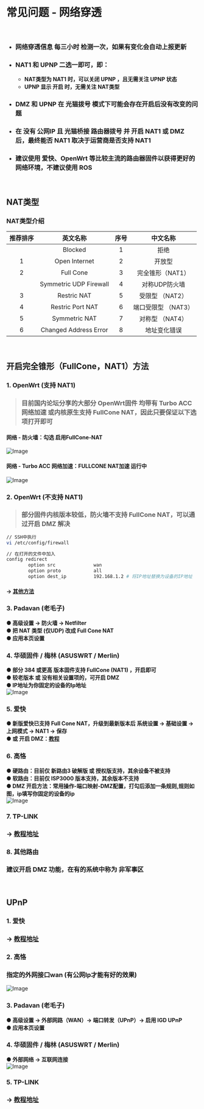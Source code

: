 # 常见问题 - 网络穿透
<br>

- ### 网络穿透信息 每三小时 检测一次，如果有变化会自动上报更新
- ### NAT1 和 UPNP 二选一即可，即：
    - **NAT类型为 NAT1 时，可以关闭 UPNP ，且无需关注 UPNP 状态**  
    - **UPNP 显示 开启 时，无需关注 NAT类型**   
- ### DMZ 和 UPNP 在 光猫拨号 模式下可能会存在开启后没有改变的问题   
- ### 在 没有 公网IP 且 光猫桥接 路由器拨号 并 开启 NAT1 或 DMZ 后，最终能否 NAT1 取决于运营商是否支持 NAT1  
- ### 建议使用 爱快、OpenWrt 等比较主流的路由器固件以获得更好的网络环境，不建议使用 ROS  
<br>

## NAT类型
### NAT类型介绍
| 推荐排序 | 英文名称 | 序号 |  中文名称 |
| :----: | :----:| :----: | :----: |
|   | Blocked | 1 | 拒绝 |
| 1 | Open Internet | 2 | 开放型 |
| 2 | Full Cone | 3 | 完全锥形（NAT1） |
|   | Symmetric UDP Firewall | 4 | 对称UDP防火墙 |
| 3 | Restric NAT | 5 | 受限型 （NAT2）|
| 4 | Restric Port NAT | 6 | 端口受限型 （NAT3）|
| 5 | Symmetric NAT| 7 | 对称型 （NAT4）|
| 6 | Changed Address Error | 8 | 地址变化错误 |
<br>

## 开启完全锥形（FullCone，NAT1）方法
### 1. OpenWrt (支持 NAT1)
> ### 目前国内论坛分享的大部分 OpenWrt固件 均带有 Turbo ACC 网络加速 或内核原生支持 FullCone NAT，因此只要保证以下选项打开即可
#### 网络 - 防火墙：勾选 启用FullCone-NAT  
![Image](image/nat-firewall.png)  
#### 网络 - Turbo ACC 网络加速：FULLCONE NAT加速 运行中  
![Image](image/nat-acc.png)  

### 2. OpenWrt (不支持 NAT1)
> ### 部分固件内核版本较低，防火墙不支持 FullCone NAT，可以通过开启 DMZ 解决
```bash
// SSH中执行
vi /etc/config/firewall

// 在打开的文件中加入
config redirect
        option src              wan
        option proto            all
        option dest_ip          192.168.1.2 # 将IP地址替换为设备的IP地址
```
#### -> [其他方法](https://www.right.com.cn/forum/thread-319827-1-1.html)

### 3. Padavan (老毛子)
**● 高级设置 → 防火墙 → Netfilter  
● 把 NAT 类型 (仅UDP) 改成 Full Cone NAT  
● 应用本页设置**  

### 4. 华硕固件 / 梅林 (ASUSWRT / Merlin)
**● 部分 384 或更高 版本固件支持 FullCone (NAT1) ，开启即可  
● 较老版本 或 没有相关设置项的，可开启 DMZ  
● IP地址为你固定的设备的Ip地址**  
![Image](image/nat-merlin-dmz.png)  

### 5. 爱快
**● 新版爱快已支持 Full Cone NAT，升级到最新版本后 系统设置 → 基础设置 → 上网模式 → NAT1 → 保存  
● 或 开启 DMZ：[教程](https://www.ikuai8.com/zhic/ymgn/lyym/wlsz/feqs/dmz.html)**  

### 6. 高恪
**● 硬路由：目前仅 新路由3 破解版 或 授权版支持，其余设备不被支持  
● 软路由：目前仅 ISP3000 版本支持，其余版本不支持  
● DMZ 开启方法：常用操作-端口映射-DMZ配置，打勾后添加一条规则,规则如图，ip填写你固定的设备的ip**  
![Image](image/nat-gcloud-dmz.png)  

### 7. TP-LINK
### -> [教程地址](https://service.tp-link.com.cn/detail_article_2442.html)

### 8. 其他路由
### 建议开启 DMZ 功能，在有的系统中称为 非军事区
<br>

## UPnP
### 1. 爱快
### -> [教程地址](https://www.ikuai8.com/zhic/ymgn/lyym/wlsz/upnp.html)

### 2. 高恪
### 指定的外网接口wan (有公网Ip才能有好的效果)  
![Image](image/nat-gcloud-upnp.png)  

### 3. Padavan (老毛子)
**● 高级设置 → 外部网路（WAN）→ 端口转发（UPnP）→ 启用 IGD UPnP  
● 应用本页设置**  

### 4. 华硕固件 / 梅林 (ASUSWRT / Merlin)
**● 外部网络 → 互联网连接**  
![Image](image/nat-merlin-upnp.png)  

### 5. TP-LINK
### -> [教程地址](https://service.tp-link.com.cn/detail_article_2936.html)
